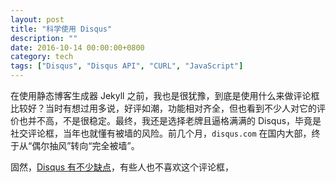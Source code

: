 ```yaml
---
layout: post
title: "科学使用 Disqus"
description: ""
date: 2016-10-14 00:00:00+0800
category: tech
tags: ["Disqus", "Disqus API", "CURL", "JavaScript"]
---
```


在使用静态博客生成器 Jekyll 之前，我也是很犹豫，到底是使用什么来做评论框比较好？当时有想过用多说，好评如潮，功能相对齐全，但也看到不少人对它的评价也并不高，不是很稳定。最终，我还是选择老牌且逼格满满的 Disqus，毕竟是社交评论框，当年也就懂有被墙的风险。前几个月，`disqus.com` 在国内大部，终于从“偶尔抽风”转向“完全被墙”。

固然，[Disqus 有不少缺点](/talk-about-duoshuo.html#id-disqus-)，有些人也不喜欢这个评论框，

